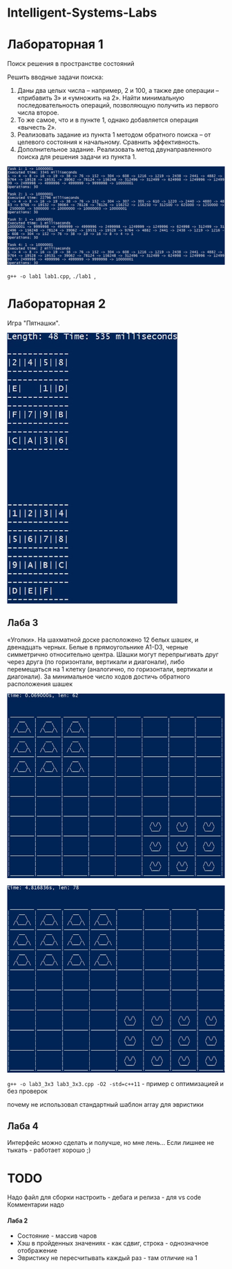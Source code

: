 # Intelligent-Systems-Labs

# Лабораторная 1

Поиск решения в пространстве состояний

Решить вводные задачи поиска:

1) Даны два целых числа – например, 2 и 100, а также две операции – «прибавить 3» и «умножить на 2». Найти минимальную последовательность операций, позволяющую получить из первого числа второе.
2) То же самое, что и в пункте 1, однако добавляется операция «вычесть 2».
3) Реализовать задание из пункта 1 методом обратного поиска – от целевого состояния к начальному. Сравнить эффективность.
4) Дополнительное задание. Реализовать метод двунаправленного поиска для решения задачи из пункта 1.

![Лабораторная 1]( docs/img/lab1.jpg)

`g++ -o lab1 lab1.cpp`, `./lab1 `, 

# Лабораторная 2

Игра "Пятнашки".


![Лабораторная 2]( docs/img/lab2.png)

## Лаба 3
«Уголки». На шахматной доске расположено 12 белых шашек, и двенадцать черных.
Белые в прямоугольнике A1-D3, черные симметрично относительно центра. Шашки
могут перепрыгивать друг через друга (по горизонтали, вертикали и диагонали), либо перемещаться на 1 клетку (аналогично, по горизонтали, вертикали и диагонали). За минимальное число ходов достичь обратного расположения шашек

![Лабораторная 3 3x3]( docs/img/lab3_3x3.jpg)

![Лабораторная 3 3x4]( docs/img/lab3_3x4.jpg)

`g++ -o lab3_3x3 lab3_3x3.cpp -O2 -std=c++11` - пример с оптимизацией и без проверок

почему не использовал стандартный шаблон array для эвристики

## Лаба 4
Интерфейс можно сделать и получше, но мне лень... Если лишнее не тыкать - работает хорошо ;)


# TODO
Надо файл для сборки настроить - дебага и релиза - для vs code
Комментарии надо
#### Лаба 2 
- Состояние - массив чаров
- Хэш в пройденных значениях - как сдвиг, строка - однозначное отображение
- Эвристику не пересчитывать каждый раз - там отличие на 1

